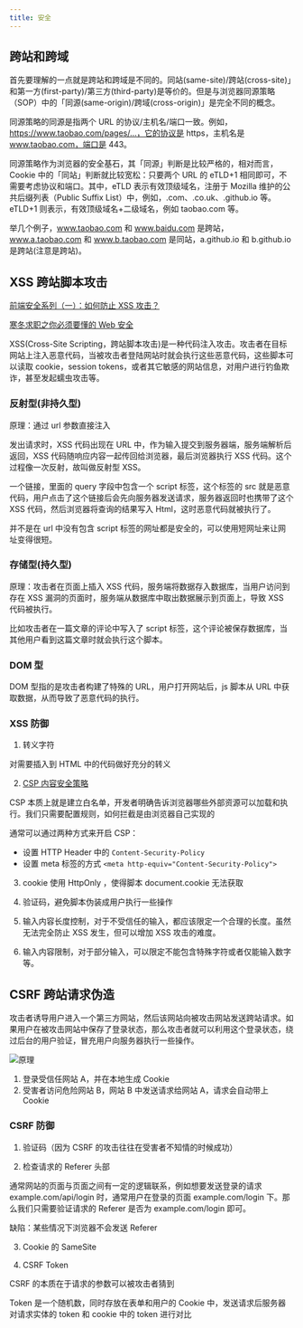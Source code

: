 ```yaml
---
title: 安全
---
```


## **跨站和跨域**

首先要理解的一点就是跨站和跨域是不同的。同站(same-site)/跨站(cross-site)」和第一方(first-party)/第三方(third-party)是等价的。但是与浏览器同源策略（SOP）中的「同源(same-origin)/跨域(cross-origin)」是完全不同的概念。

同源策略的同源是指两个 URL 的协议/主机名/端口一致。例如，https://www.taobao.com/pages/...，它的协议是 https，主机名是 www.taobao.com，端口是 443。

同源策略作为浏览器的安全基石，其「同源」判断是比较严格的，相对而言，Cookie 中的「同站」判断就比较宽松：只要两个 URL 的 eTLD+1 相同即可，不需要考虑协议和端口。其中，eTLD 表示有效顶级域名，注册于 Mozilla 维护的公共后缀列表（Public Suffix List）中，例如，.com、.co.uk、.github.io 等。eTLD+1 则表示，有效顶级域名+二级域名，例如 taobao.com 等。

举几个例子，www.taobao.com 和 www.baidu.com 是跨站，www.a.taobao.com 和 www.b.taobao.com 是同站，a.github.io 和 b.github.io 是跨站(注意是跨站)。

## **XSS 跨站脚本攻击**

[前端安全系列（一）：如何防止 XSS 攻击？](https://juejin.im/post/5bad9140e51d450e935c6d64)

[寒冬求职之你必须要懂的 Web 安全](https://juejin.im/post/5cd6ad7a51882568d3670a8e#heading-1)

XSS(Cross-Site Scripting，跨站脚本攻击)是一种代码注入攻击。攻击者在目标网站上注入恶意代码，当被攻击者登陆网站时就会执行这些恶意代码，这些脚本可以读取 cookie，session tokens，或者其它敏感的网站信息，对用户进行钓鱼欺诈，甚至发起蠕虫攻击等。

### 反射型(非持久型)

原理：通过 url 参数直接注入

发出请求时，XSS 代码出现在 URL 中，作为输入提交到服务器端，服务端解析后返回，XSS 代码随响应内容一起传回给浏览器，最后浏览器执行 XSS 代码。这个过程像一次反射，故叫做反射型 XSS。

一个链接，里面的 query 字段中包含一个 script 标签，这个标签的 src 就是恶意代码，用户点击了这个链接后会先向服务器发送请求，服务器返回时也携带了这个 XSS 代码，然后浏览器将查询的结果写入 Html，这时恶意代码就被执行了。

并不是在 url 中没有包含 script 标签的网址都是安全的，可以使用短网址来让网址变得很短。

### 存储型(持久型)

原理：攻击者在页面上插入 XSS 代码，服务端将数据存入数据库，当用户访问到存在 XSS 漏洞的页面时，服务端从数据库中取出数据展示到页面上，导致 XSS 代码被执行。

比如攻击者在一篇文章的评论中写入了 script 标签，这个评论被保存数据库，当其他用户看到这篇文章时就会执行这个脚本。

### DOM 型

DOM 型指的是攻击者构建了特殊的 URL，用户打开网站后，js 脚本从 URL 中获取数据，从而导致了恶意代码的执行。

### XSS 防御

1. 转义字符

对需要插入到 HTML 中的代码做好充分的转义

2. [CSP 内容安全策略](https://developer.mozilla.org/zh-CN/docs/Web/HTTP/Headers/Content-Security-Policy)

CSP 本质上就是建立白名单，开发者明确告诉浏览器哪些外部资源可以加载和执行。我们只需要配置规则，如何拦截是由浏览器自己实现的

通常可以通过两种方式来开启 CSP：

- 设置 HTTP Header 中的 `Content-Security-Policy`
- 设置 meta 标签的方式 `<meta http-equiv="Content-Security-Policy">`

3. cookie 使用 HttpOnly ，使得脚本 document.cookie 无法获取

4. 验证码，避免脚本伪装成用户执行一些操作

5. 输入内容长度控制，对于不受信任的输入，都应该限定一个合理的长度。虽然无法完全防止 XSS 发生，但可以增加 XSS 攻击的难度。

6. 输入内容限制，对于部分输入，可以限定不能包含特殊字符或者仅能输入数字等。

## **CSRF 跨站请求伪造**

攻击者诱导用户进入一个第三方网站，然后该网站向被攻击网站发送跨站请求。如果用户在被攻击网站中保存了登录状态，那么攻击者就可以利用这个登录状态，绕过后台的用户验证，冒充用户向服务器执行一些操作。

![原理](/assets/img/csrf.png)

1. 登录受信任网站 A，并在本地生成 Cookie
2. 受害者访问危险网站 B，网站 B 中发送请求给网站 A，请求会自动带上 Cookie

### CSRF 防御

1. 验证码（因为 CSRF 的攻击往往在受害者不知情的时候成功）

2. 检查请求的 Referer 头部

通常网站的页面与页面之间有一定的逻辑联系，例如想要发送登录的请求 example.com/api/login 时，通常用户在登录的页面 example.com/login 下。那么我们只需要验证请求的 Referer 是否为 example.com/login 即可。

缺陷：某些情况下浏览器不会发送 Referer

3. Cookie 的 SameSite

4. CSRF Token

CSRF 的本质在于请求的参数可以被攻击者猜到

Token 是一个随机数，同时存放在表单和用户的 Cookie 中，发送请求后服务器对请求实体的 token 和 cookie 中的 token 进行对比
